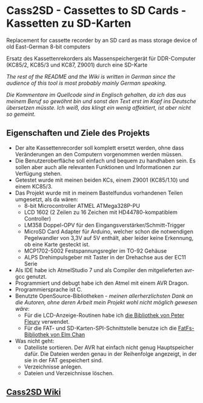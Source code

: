 # Cass2SD - Cassettes to SD Cards - Kassetten zu SD-Karten

Replacement for cassette recorder by an SD card as mass storage device of old East-German 8-bit computers

Ersatz des Kassettenrekorders als Massenspeichergerät für DDR-Computer (KC85/2, KC85/3 und KC87, Z9001) durch eine SD-Karte

_The rest of the README and the Wiki is written in German since the audience of this tool is most probably mainly German speaking._

_Die Kommentare im Quellcode sind in Englisch gehalten, da ich das aus meinem Beruf so gewöhnt bin und sonst
den Text erst im Kopf ins Deutsche übersetzen müsste. Ich weiß, das klingt ein wenig affektiert, ist aber nicht
so gemeint._

## Eigenschaften und Ziele des Projekts

- Der alte Kassettenrecorder soll komplett ersetzt werden, ohne dass Veränderungen an den Computern vorgenommen werden müssen.
- Die Benutzeroberfläche soll einfach und bequem zu handhaben sein. Es sollen aber auch alle relevanten Funktionen und Informationen
  zur Verfügung stehen.
- Getestet wurde mit meinen beiden KCs, einem Z9001 (KC85/1.10) und einem KC85/3.
- Das Projekt wurde mit in meinem Bastelfundus vorhandenen Teilen umgesetzt, als da wären:
  - 8-bit Microcontroller ATMEL ATMega328P-PU
  - LCD 1602 (2 Zeilen zu 16 Zeichen mit HD44780-kompatiblem Controller)
  - LM358 Doppel-OPV für den Eingangsverstärker/Schmitt-Trigger
  - MicroSD Card Adapter für Arduino, welcher schon die notwendigen Pegelwandler von 3,3V auf 5V enthält, aber leider keine Erkennung,
  ob eine Karte gesteckt ist.
  - MCP1702-5002 Festspannungsregler im TO-92 Gehäuse
  - ALPS Drehimpulsgeber mit Taster in der Drehachse aus der EC11 Serie
- Als IDE habe ich AtmelStudio 7 und als Compiler den mitgelieferten avr-gcc genutzt.
- Programmiert und debugt habe ich den Atmel mit einem AVR Dragon.
- Programmiersprache ist C.
- Benutzte OpenSource-Bibliotheken - _meinen allerherzlichsten Dank an die Autoren, ohne deren Arbeit mein Projekt wohl nicht möglich gewesen wäre_:
  - Für die LCD-Anzeige-Routinen habe ich [die Bibliothek von Peter Fleury](http://homepage.hispeed.ch/peterfleury/avr-software.html#libs)  verwendet.
  - Für die FAT- und SD-Karten-SPI-Schnittstelle benutze ich die [FatFs-Bibliothek von Elm Chan](http://elm-chan.org/fsw/ff/00index_e.html)
- Was nicht geht:
  - Dateiliste sortieren. Der AVR hat einfach nicht genug Hauptspeicher dafür. Die Dateien werden genau in der
    Reihenfolge angezeigt, in der sie in der FAT gespeichert sind.
  - Verzeichnisse anlegen.
  - Dateien und Verzeichnisse löschen.  

## [Cass2SD Wiki](https://github.com/bstrobel/Cass2SD/wiki)